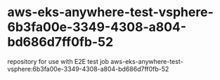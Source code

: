 # aws-eks-anywhere-test-vsphere-6b3fa00e-3349-4308-a804-bd686d7ff0fb-52
repository for use with E2E test job aws-eks-anywhere-test-vsphere:6b3fa00e-3349-4308-a804-bd686d7ff0fb-52
